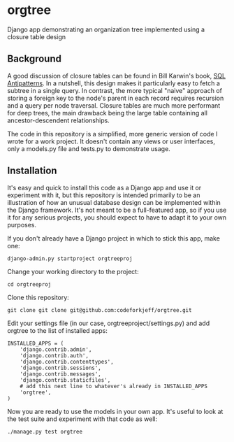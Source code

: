 orgtree
=======

Django app demonstrating an organization tree implemented using a closure table design

Background
----------

A good discussion of closure tables can be found in Bill Karwin's book, [SQL Antipatterns](http://pragprog.com/book/bksqla/sql-antipatterns). In a nutshell, this design makes it particularly easy to fetch a subtree in a single query. In contrast, the more typical "naive" approach of storing a foreign key to the node's parent in each record requires recursion and a query per node traversal. Closure tables are much more performant for deep trees, the main drawback being the large table containing all ancestor-descendent relationships.

The code in this repository is a simplified, more generic version of code I wrote for a work project. It doesn't contain any views or user interfaces, only a models.py file and tests.py to demonstrate usage.


Installation
------------

It's easy and quick to install this code as a Django app and use it or experiment with it, but this repository is intended primarily to be an illustration of how an unusual database design can be implemented within the Django framework. It's not meant to be a full-featured app, so if you use it for any serious projects, you should expect to have to adapt it to your own purposes.

If you don't already have a Django project in which to stick this app, make one:

    django-admin.py startproject orgtreeproj

Change your working directory to the project:

    cd orgtreeproj

Clone this repository:

    git clone git clone git@github.com:codeforkjeff/orgtree.git
    
Edit your settings file (in our case, orgtreeproject/settings.py) and add orgtree to the list of installed apps:

    INSTALLED_APPS = (
        'django.contrib.admin',
        'django.contrib.auth',
        'django.contrib.contenttypes',
        'django.contrib.sessions',
        'django.contrib.messages',
        'django.contrib.staticfiles',
        # add this next line to whatever's already in INSTALLED_APPS
        'orgtree',
    )

Now you are ready to use the models in your own app. It's useful to look at the test suite and experiment with that code as well:

    ./manage.py test orgtree
